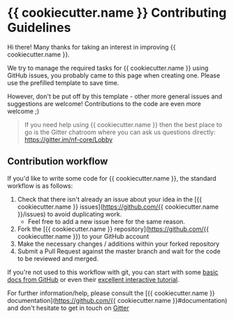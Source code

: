 # {{ cookiecutter.name }} Contributing Guidelines

Hi there! Many thanks for taking an interest in improving {{ cookiecutter.name }}.

We try to manage the required tasks for {{ cookiecutter.name }} using GitHub issues, you probably came to this page when creating one. Please use the prefilled template to save time.

However, don't be put off by this template - other more general issues and suggestions are welcome! Contributions to the code are even more welcome ;)

> If you need help using {{ cookiecutter.name }} then the best place to go is the Gitter chatroom where you can ask us questions directly: https://gitter.im/nf-core/Lobby

## Contribution workflow
If you'd like to write some code for {{ cookiecutter.name }}, the standard workflow
is as follows:

1. Check that there isn't already an issue about your idea in the
   [{{ cookiecutter.name }} issues](https://github.com/{{ cookiecutter.name }}/issues) to avoid
   duplicating work.
    * Feel free to add a new issue here for the same reason.
2. Fork the [{{ cookiecutter.name }} repository](https://github.com/{{ cookiecutter.name }}) to your GitHub account
3. Make the necessary changes / additions within your forked repository
4. Submit a Pull Request against the master branch and wait for the code to be reviewed and merged.

If you're not used to this workflow with git, you can start with some [basic docs from GitHub](https://help.github.com/articles/fork-a-repo/) or even their [excellent interactive tutorial](https://try.github.io/).

For further information/help, please consult the [{{ cookiecutter.name }} documentation](https://github.com/{{ cookiecutter.name }}#documentation) and don't hesitate to get in touch on [Gitter](https://gitter.im/nf-core/Lobby)
